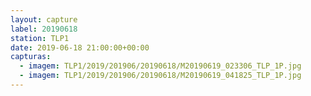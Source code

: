 ```yaml
---
layout: capture
label: 20190618
station: TLP1
date: 2019-06-18 21:00:00+00:00
capturas:
  - imagem: TLP1/2019/201906/20190618/M20190619_023306_TLP_1P.jpg
  - imagem: TLP1/2019/201906/20190618/M20190619_041825_TLP_1P.jpg
---
```

